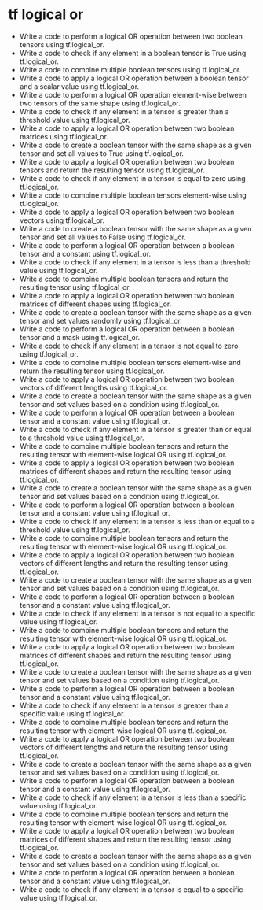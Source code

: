 # tf logical or

- Write a code to perform a logical OR operation between two boolean tensors using tf.logical_or.
- Write a code to check if any element in a boolean tensor is True using tf.logical_or.
- Write a code to combine multiple boolean tensors using tf.logical_or.
- Write a code to apply a logical OR operation between a boolean tensor and a scalar value using tf.logical_or.
- Write a code to perform a logical OR operation element-wise between two tensors of the same shape using tf.logical_or.
- Write a code to check if any element in a tensor is greater than a threshold value using tf.logical_or.
- Write a code to apply a logical OR operation between two boolean matrices using tf.logical_or.
- Write a code to create a boolean tensor with the same shape as a given tensor and set all values to True using tf.logical_or.
- Write a code to apply a logical OR operation between two boolean tensors and return the resulting tensor using tf.logical_or.
- Write a code to check if any element in a tensor is equal to zero using tf.logical_or.
- Write a code to combine multiple boolean tensors element-wise using tf.logical_or.
- Write a code to apply a logical OR operation between two boolean vectors using tf.logical_or.
- Write a code to create a boolean tensor with the same shape as a given tensor and set all values to False using tf.logical_or.
- Write a code to perform a logical OR operation between a boolean tensor and a constant using tf.logical_or.
- Write a code to check if any element in a tensor is less than a threshold value using tf.logical_or.
- Write a code to combine multiple boolean tensors and return the resulting tensor using tf.logical_or.
- Write a code to apply a logical OR operation between two boolean matrices of different shapes using tf.logical_or.
- Write a code to create a boolean tensor with the same shape as a given tensor and set values randomly using tf.logical_or.
- Write a code to perform a logical OR operation between a boolean tensor and a mask using tf.logical_or.
- Write a code to check if any element in a tensor is not equal to zero using tf.logical_or.
- Write a code to combine multiple boolean tensors element-wise and return the resulting tensor using tf.logical_or.
- Write a code to apply a logical OR operation between two boolean vectors of different lengths using tf.logical_or.
- Write a code to create a boolean tensor with the same shape as a given tensor and set values based on a condition using tf.logical_or.
- Write a code to perform a logical OR operation between a boolean tensor and a constant value using tf.logical_or.
- Write a code to check if any element in a tensor is greater than or equal to a threshold value using tf.logical_or.
- Write a code to combine multiple boolean tensors and return the resulting tensor with element-wise logical OR using tf.logical_or.
- Write a code to apply a logical OR operation between two boolean matrices of different shapes and return the resulting tensor using tf.logical_or.
- Write a code to create a boolean tensor with the same shape as a given tensor and set values based on a condition using tf.logical_or.
- Write a code to perform a logical OR operation between a boolean tensor and a constant value using tf.logical_or.
- Write a code to check if any element in a tensor is less than or equal to a threshold value using tf.logical_or.
- Write a code to combine multiple boolean tensors and return the resulting tensor with element-wise logical OR using tf.logical_or.
- Write a code to apply a logical OR operation between two boolean vectors of different lengths and return the resulting tensor using tf.logical_or.
- Write a code to create a boolean tensor with the same shape as a given tensor and set values based on a condition using tf.logical_or.
- Write a code to perform a logical OR operation between a boolean tensor and a constant value using tf.logical_or.
- Write a code to check if any element in a tensor is not equal to a specific value using tf.logical_or.
- Write a code to combine multiple boolean tensors and return the resulting tensor with element-wise logical OR using tf.logical_or.
- Write a code to apply a logical OR operation between two boolean matrices of different shapes and return the resulting tensor using tf.logical_or.
- Write a code to create a boolean tensor with the same shape as a given tensor and set values based on a condition using tf.logical_or.
- Write a code to perform a logical OR operation between a boolean tensor and a constant value using tf.logical_or.
- Write a code to check if any element in a tensor is greater than a specific value using tf.logical_or.
- Write a code to combine multiple boolean tensors and return the resulting tensor with element-wise logical OR using tf.logical_or.
- Write a code to apply a logical OR operation between two boolean vectors of different lengths and return the resulting tensor using tf.logical_or.
- Write a code to create a boolean tensor with the same shape as a given tensor and set values based on a condition using tf.logical_or.
- Write a code to perform a logical OR operation between a boolean tensor and a constant value using tf.logical_or.
- Write a code to check if any element in a tensor is less than a specific value using tf.logical_or.
- Write a code to combine multiple boolean tensors and return the resulting tensor with element-wise logical OR using tf.logical_or.
- Write a code to apply a logical OR operation between two boolean matrices of different shapes and return the resulting tensor using tf.logical_or.
- Write a code to create a boolean tensor with the same shape as a given tensor and set values based on a condition using tf.logical_or.
- Write a code to perform a logical OR operation between a boolean tensor and a constant value using tf.logical_or.
- Write a code to check if any element in a tensor is equal to a specific value using tf.logical_or.